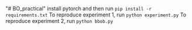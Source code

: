 "# BO_practical" 
install pytorch and then run `pip install -r requirements.txt`
To reproduce experiment 1, run `python experiment.py`
To reproduce experiment 2, run `python bbob.py`